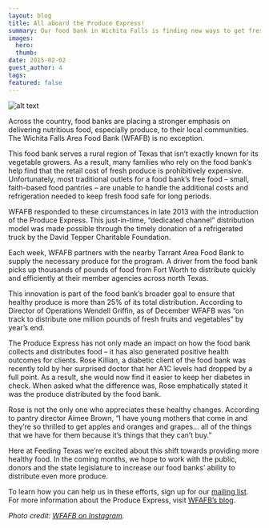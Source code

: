 ```yaml
---
layout: blog
title: All aboard the Produce Express!
summary: Our food bank in Wichita Falls is finding new ways to get fresh produce to those who need it most.
images:
  hero:
  thumb:
date: 2015-02-02
guest_author: 4
tags: 
featured: false
---
```

![alt text](https://s3-us-west-2.amazonaws.com/assets.feedingtexas.org/images/inline/Produce-Express.png)

Across the country, food banks are placing a stronger emphasis on delivering nutritious food, especially produce, to their local communities. The Wichita Falls Area Food Bank (WFAFB) is no exception. 

This food bank serves a rural region of Texas that isn’t exactly known for its vegetable growers. As a result, many families who rely on the food bank’s help find that the retail cost of fresh produce is prohibitively expensive. Unfortunately, most traditional outlets for a food bank’s free food – small, faith-based food pantries – are unable to handle the additional costs and refrigeration needed to keep fresh food safe for long periods. 

WFAFB responded to these circumstances in late 2013 with the introduction of the Produce Express. This just-in-time, “dedicated channel” distribution model was made possible through the timely donation of a refrigerated truck by the David Tepper Charitable Foundation. 

Each week, WFAFB partners with the nearby Tarrant Area Food Bank to supply the necessary produce for the program. A driver from the food bank picks up thousands of pounds of food from Fort Worth to distribute quickly and efficiently at their member agencies across north Texas.

This innovation is part of the food bank’s broader goal to ensure that healthy produce is more than 25% of its total distribution. According to Director of Operations Wendell Griffin, as of December WFAFB was “on track to distribute one million pounds of fresh fruits and vegetables” by year’s end.

The Produce Express has not only made an impact on how the food bank collects and distributes food – it has also generated positive health outcomes for clients. Rose Killian, a diabetic client of the food bank was recently told by her surprised doctor that her A1C levels had dropped by a full point.  As a result, she would now find it easier to keep her diabetes in check. When asked what the difference was, Rose emphatically stated it was the produce distributed by the food bank. 

Rose is not the only one who appreciates these healthy changes. According to pantry director Aimee Brown, “I have young mothers that come in and they’re so thrilled to get apples and oranges and grapes… all of the things that we have for them because it’s things that they can’t buy.” 

Here at Feeding Texas we’re excited about this shift towards providing more healthy food. In the coming months, we hope to work with the public, donors and the state legislature to increase our food banks’ ability to distribute even more produce. 

To learn how you can help us in these efforts, sign up for our [mailing list](http://www.feedingtexas.org/news/sign-up/). For more information about the Produce Express, visit [WFAFB’s blog](http://wfafb.wordpress.com/2014/09/18/produce-express-sparking-change-with-clients-served-by-wichita-falls-area-food-bank/). 

*Photo credit: [WFAFB on Instagram](http://instagram.com/WFAFB).*
